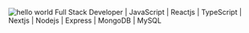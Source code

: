 ![hello world](https://miro.medium.com/v2/resize:fit:1358/1*X7Q84nkQN1DiFXC-rQLt9g.gif)
Full Stack Developer | JavaScript | Reactjs | TypeScript | Nextjs | Nodejs | Express | MongoDB | MySQL 

<!--
**Henryle-hd/Henryle-hd** is a ✨ _special_ ✨ repository because its `README.md` (this file) appears on your GitHub profile.

Here are some ideas to get you started:

- 🔭 I’m currently working on ...
- 🌱 I’m currently learning ...
- 👯 I’m looking to collaborate on ...
- 🤔 I’m looking for help with ...
- 💬 Ask me about ...
- 📫 How to reach me: ...
- 😄 Pronouns: ...
- ⚡ Fun fact: ...
-->
